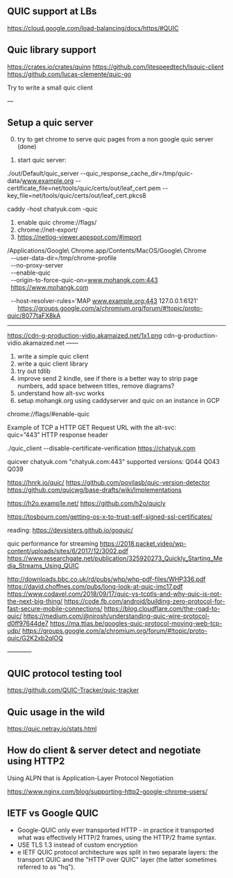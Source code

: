 ## QUIC support at LBs

https://cloud.google.com/load-balancing/docs/https/#QUIC


## Quic library support

https://crates.io/crates/quinn
https://github.com/litespeedtech/lsquic-client
https://github.com/lucas-clemente/quic-go

Try to write a small quic client

—

## Setup a quic server

0. try to get chrome to serve quic pages from a non google quic server (done)

1. start quic server:

./out/Default/quic_server  --quic_response_cache_dir=/tmp/quic-data/www.example.org --certificate_file=net/tools/quic/certs/out/leaf_cert.pem --key_file=net/tools/quic/certs/out/leaf_cert.pkcs8

caddy -host chatyuk.com -quic


1. enable quic chrome://flags/
2. chrome://net-export/
3. https://netlog-viewer.appspot.com/#import


/Applications/Google\ Chrome.app/Contents/MacOS/Google\ Chrome \
  --user-data-dir=/tmp/chrome-profile \
  --no-proxy-server \
  --enable-quic \
  --origin-to-force-quic-on=www.mohangk.com:443 \
  https://www.mohangk.com

  --host-resolver-rules='MAP www.example.org:443 127.0.0.1:6121' \
  
  
  https://groups.google.com/a/chromium.org/forum/#!topic/proto-quic/8077taFX8kA


-------

https://cdn-g-production-vidio.akamaized.net/1x1.png
cdn-g-production-vidio.akamaized.net
——


1. write a simple quic client
2. write a quic client library
3. try out tdlib
4. improve send 2 kindle, see if there is a better way to strip page numbers, add space between titles, remove diagrams?
5. understand how alt-svc works
6. setup mohangk.org using caddyserver and quic on an instance in GCP

chrome://flags/#enable-quic


Example of TCP a HTTP GET Request URL with the alt-svc: quic=”443” HTTP response header

./quic_client  --disable-certificate-verification  https://chatyuk.com

 quicver chatyuk.com
"chatyuk.com:443" supported versions:
     Q044
     Q043
     Q039

https://hnrk.io/quic/
https://github.com/povilasb/quic-version-detector
https://github.com/quicwg/base-drafts/wiki/Implementations


https://h2o.examp1e.net/
https://github.com/h2o/quicly

https://tosbourn.com/getting-os-x-to-trust-self-signed-ssl-certificates/

reading:
https://devsisters.github.io/goquic/

quic performance for streaming
https://2018.packet.video/wp-content/uploads/sites/6/2017/12/3002.pdf
https://www.researchgate.net/publication/325920273_Quickly_Starting_Media_Streams_Using_QUIC

http://downloads.bbc.co.uk/rd/pubs/whp/whp-pdf-files/WHP336.pdf
https://david.choffnes.com/pubs/long-look-at-quic-imc17.pdf
https://www.codavel.com/2018/09/17/quic-vs-tcptls-and-why-quic-is-not-the-next-big-thing/
https://code.fb.com/android/building-zero-protocol-for-fast-secure-mobile-connections/
https://blog.cloudflare.com/the-road-to-quic/
https://medium.com/@nirosh/understanding-quic-wire-protocol-d0ff97644de7
https://ma.ttias.be/googles-quic-protocol-moving-web-tcp-udp/
https://groups.google.com/a/chromium.org/forum/#!topic/proto-quic/G2K2xb2qIOQ


————
## QUIC protocol testing tool 
https://github.com/QUIC-Tracker/quic-tracker


## Quic usage in the wild
https://quic.netray.io/stats.html



## How do client & server detect and negotiate using HTTP2 
Using ALPN that is Application-Layer Protocol Negotiation


https://www.nginx.com/blog/supporting-http2-google-chrome-users/


## IETF vs Google QUIC

- Google-QUIC only ever transported HTTP - in practice it transported what was effectively HTTP/2 frames, using the HTTP/2 frame syntax.
- USE TLS 1.3 instead of custom encryption
- e IETF QUIC protocol architecture was split in two separate layers: the transport QUIC and the "HTTP over QUIC" layer (the latter sometimes referred to as "hq").

